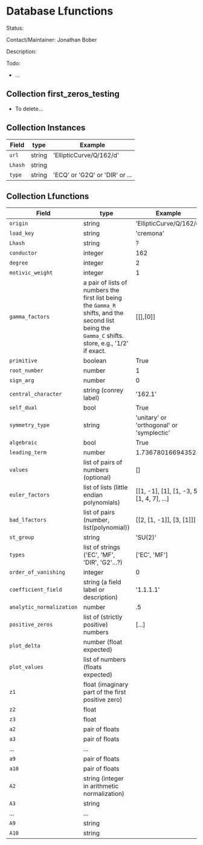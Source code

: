 # Database Lfunctions

Status:

Contact/Maintainer: Jonathan Bober

Description:

Todo:
* ...


## Collection first_zeros_testing
* To delete...

## Collection Instances

| Field | type | Example|
|----------|    ------     | -----   |
|`url`| string | 'EllipticCurve/Q/162/d'|
|`Lhash`| string |    | 
|`type`| string | 'ECQ' or 'G2Q' or 'DIR' or ...|

## Collection Lfunctions
| Field | type | Example|
|-------|------|--------|
|`origin`         | string      | 'EllipticCurve/Q/162/d' |
|`load_key`       | string      | 'cremona'               |
|`Lhash`          | string      | ?                       |
|`conductor`      | integer     |   162                   |
|`degree`         | integer     | 2 |
|`motivic_weight` | integer     | 1 |
|`gamma_factors`  | a pair of lists of numbers the first list being the `Gamma_R` shifts, and the second list being the `Gamma_C` shifts. store, e.g., '1/2' if exact. | [[],[0]] |
|`primitive`      | boolean     | True  |
|`root_number`    | number      | 1     |
|`sign_arg`       | number      | 0     |
|`central_character` | string (conrey label) | '162.1' |
|`self_dual`      | bool        | True |
|`symmetry_type`  | string      | 'unitary' or 'orthogonal' or 'symplectic' |
|`algebraic`      | bool        | True
|`leading_term`   | number      | 1.736780166943524 |
|`values`         | list of pairs of numbers (optional) | [] |
|`euler_factors`  | list of lists (little endian polynomials) | [[1, -1], [1], [1, -3, 5], [1, 4, 7], ...] |
|`bad_lfactors`   | list of pairs (number, list(polynomial))  | [[2, [1, -1]], [3, [1]]] |
|`st_group`       | string                                    | 'SU(2)' |
|`types`          | list of strings ('EC', 'MF', 'DIR', 'G2'...?) | ['EC', 'MF'] |
|`order_of_vanishing` | integer | 0 |
|`coefficient_field`  | string (a field label or description)     | '1.1.1.1' |
|`analytic_normalization` | number                                |.5 |
|`positive_zeros`     | list of (strictly positive) numbers       | [...]
|`plot_delta`         | number (float expected) |
|`plot_values`        | list of numbers (floats expected) |
|`z1`             | float (imaginary part of the first positive zero) | 
|`z2`             | float     |
|`z3`             | float     |
|`a2`                 | pair of floats |
|`a3`                 | pair of floats |
|...|...|
|`a9`                 | pair of floats |
|`a10`                | pair of floats |
|`A2`                 | string (integer in arithmetic normalization)|
|`A3`                 | string |
|...|...|
|`A9`                 | string |
|`A10`                | string |
